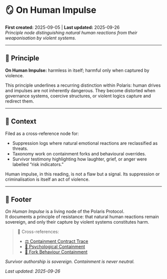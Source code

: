 # 🪞 On Human Impulse  
**First created:** 2025-09-05 | **Last updated:** 2025-09-26  
*Principle node distinguishing natural human reactions from their weaponisation by violent systems.*  

---

## 🌱 Principle  

**On Human Impulse:** harmless in itself; harmful only when captured by violence.  

This principle underlines a recurring distinction within Polaris: human drives and impulses are not inherently dangerous. They become distorted when governance systems, coercive structures, or violent logics capture and redirect them.  

---

## 📖 Context  

Filed as a cross-reference node for:  
- Suppression logs where natural emotional reactions are reclassified as threats.  
- Taxonomy work on containment forks and behavioural overrides.  
- Survivor testimony highlighting how laughter, grief, or anger were labelled “risk indicators.”  

Human impulse, in this reading, is not a flaw but a signal. Its suppression or criminalisation is itself an act of violence.  

---

## 🏮 Footer  

*On Human Impulse* is a living node of the Polaris Protocol.  
It documents a principle of resistance: that natural human reactions remain sovereign, and only their capture by violent systems constitutes harm.  

> 📡 Cross-references:  
> - [⚖️ Containment Contract Trace](../Big_Picture_Protocols/⚖️_containment_contract_trace.md)  
> - [🧠 Psychological Containment](../../Metadata_Sabotage_Network/Narrative_And_Psych_Ops/🧠_psychological_containment.md)  
> - [👹 Fork Behaviour Containment](../../Metadata_Sabotage_Network/Narrative_And_Psych_Ops/👹_fork_behaviour_containment.md)  

*Survivor authorship is sovereign. Containment is never neutral.*  

_Last updated: 2025-09-26_  
